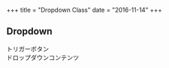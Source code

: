 +++
title = "Dropdown Class"
date = "2016-11-14"
+++

## Dropdown

<div data-ap-dropdown>
  <div>トリガーボタン</div>
  <div class="dropdown">ドロップダウンコンテンツ</div>
</div>
